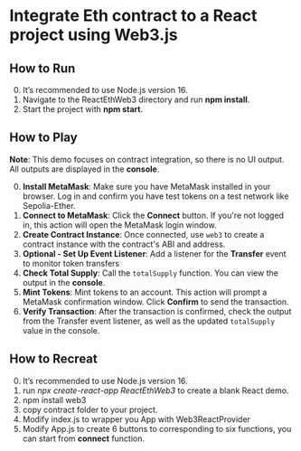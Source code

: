 # Integrate Eth contract to a React project using Web3.js

## How to Run
0. It’s recommended to use Node.js version 16.
1. Navigate to the ReactEthWeb3 directory and run **npm install**.
2. Start the project with **npm start**.


## How to Play
**Note**: This demo focuses on contract integration, so there is no UI output. All outputs are displayed in the **console**.

0. **Install MetaMask**: Make sure you have MetaMask installed in your browser. Log in and confirm you have test tokens on a test network like Sepolia-Ether.
1. **Connect to MetaMask**: Click the **Connect** button. If you're not logged in, this action will open the MetaMask login window. 
2. **Create Contract Instance**: Once connected, use `web3` to create a contract instance with the contract's ABI and address.
3. **Optional - Set Up Event Listener**: Add a listener for the **Transfer** event to monitor token transfers
4. **Check Total Supply**: Call the `totalSupply` function. You can view the output in the **console**.
5. **Mint Tokens**: Mint tokens to an account. This action will prompt a MetaMask confirmation window. Click **Confirm** to send the transaction.
6. **Verify Transaction**: After the transaction is confirmed, check the output from the Transfer event listener, as well as the updated `totalSupply` value in the console.

## How to Recreat

0. It’s recommended to use Node.js version 16.
1. run *npx create-react-app ReactEthWeb3* to create a blank React demo.
2. npm install web3
3. copy contract folder to your project.
4. Modify index.js to wrapper you App with Web3ReactProvider
5. Modify App.js to create 6 buttons to corresponding to six functions, you can start from **connect** function.
